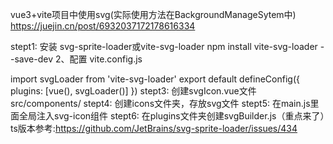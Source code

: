 vue3+vite项目中使用svg(实际使用方法在BackgroundManageSytem中)
https://juejin.cn/post/6932037172178616334

stept1: 安装 svg-sprite-loader或vite-svg-loader
npm install vite-svg-loader --save-dev
2、配置 vite.config.js

import svgLoader from 'vite-svg-loader'
export default defineConfig({
plugins: [vue(), svgLoader()]
})
stept3: 创建svgIcon.vue文件src/components/
stept4: 创建icons文件夹，存放svg文件
stept5: 在main.js里面全局注入svg-icon组件
stept6: 在plugins文件夹创建svgBuilder.js（重点来了）ts版本参考:https://github.com/JetBrains/svg-sprite-loader/issues/434



